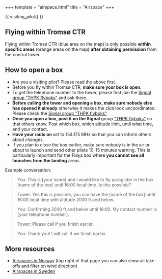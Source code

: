 +++
template = "airspace.html"
title = "Airspace"
+++

{{ visiting_pilot() }}



## Flying within Tromsø CTR

Flying within Tromsø CTR (blue area on the map) is only possible **within specific areas**
(orange areas on the map) **after obtaining permission** from the control
tower.


## How to open a box

- Are you a visiting pilot? Please read the above first.
- Before you fly within Tromsø CTR, **make sure your box is open**.
- To get the telephone number to the tower, please first join the [Signal group "THPK flyboks"](@/contact.md) and ask there.
- **Before calling the tower and opening a box, make sure nobody else has opened it already**
  otherwise it makes the club look uncoordinated. Please check the [Signal group "THPK flyboks"](@/contact.md).
- **Once you open a box, post it on the Signal** group ["THPK flyboks"](@/contact.md) so that others know.
  Post which box, which altitude limit, until what time, and your contact.
- **Have your radio on** set to 154.175 MHz so that you can inform others about changes.
- If you plan to close the box earlier, make sure nobody is in the air or about
  to launch and send other pilots 10-15 minutes warning. This is particularly important for the
  Fløya box where **you cannot see all launches from the landing** areas.

Example conversation:

> You: This is [your name] and I would like to fly paraglider in the box [name of the box] until 16:00 local time. Is this possible?

> Tower: Yes this is possible, you can have the [name of the box] until 16:00 local time with altitude 2000 ft and below.

> You: Confirming 2000 ft and below until 16:00. My contact number is [your telephone number].

> Tower: Please call if you finish earlier.

> You: Thank you! I will call if we finish earlier.


## More resources

- [Airspaces in Norway](https://luftrom.info/viewer.html) (top right of that
  page you can also show all take-offs and filter on wind direction)
- [Airspaces in Sweden](https://www.highfly.se/luftrum/)
